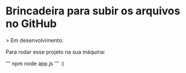 <h1> Brincadeira para subir os arquivos no GitHub </h1>
> Em desenvolvimento: 

Para rodar esse projeto na sua máquina:

'''
npm node app.js
'''
:)

